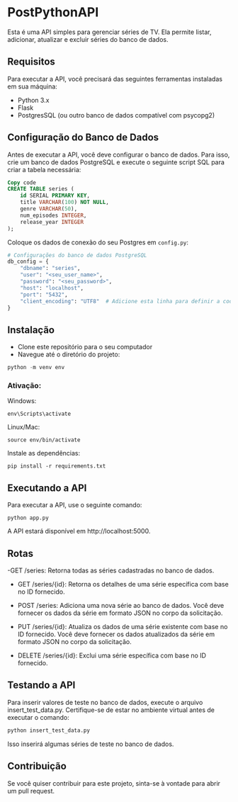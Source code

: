 # PostPythonAPI

Esta é uma API simples para gerenciar séries de TV. Ela permite listar, adicionar, atualizar e excluir séries do banco de dados.

## Requisitos
Para executar a API, você precisará das seguintes ferramentas instaladas em sua máquina:

- Python 3.x
- Flask
- PostgresSQL (ou outro banco de dados compatível com psycopg2)

## Configuração do Banco de Dados
Antes de executar a API, você deve configurar o banco de dados. Para isso, crie um banco de dados PostgreSQL e execute o seguinte script SQL para criar a tabela necessária:

```sql
Copy code
CREATE TABLE series (
    id SERIAL PRIMARY KEY,
    title VARCHAR(100) NOT NULL,
    genre VARCHAR(50),
    num_episodes INTEGER,
    release_year INTEGER
);
```

Coloque os dados de conexão do seu Postgres em `config.py`:
```python
# Configurações do banco de dados PostgreSQL
db_config = {
    "dbname": "series",
    "user": "<seu_user_name>",
    "password": "<seu_password>",
    "host": "localhost",
    "port": "5432",
    "client_encoding": "UTF8"  # Adicione esta linha para definir a codificação UTF-8
}
```

## Instalação

- Clone este repositório para o seu computador
- Navegue até o diretório do projeto:
```python
python -m venv env
```

### Ativação:

Windows:
```
env\Scripts\activate
```

Linux/Mac:
```
source env/bin/activate
```

Instale as dependências:
```
pip install -r requirements.txt
```

## Executando a API

Para executar a API, use o seguinte comando:

```
python app.py
```

A API estará disponível em http://localhost:5000.

## Rotas

-GET /series: Retorna todas as séries cadastradas no banco de dados.

- GET /series/{id}: Retorna os detalhes de uma série específica com base no ID fornecido.

- POST /series: Adiciona uma nova série ao banco de dados. Você deve fornecer os dados da série em formato JSON no corpo da solicitação.

- PUT /series/{id}: Atualiza os dados de uma série existente com base no ID fornecido. Você deve fornecer os dados atualizados da série em formato JSON no corpo da solicitação.

- DELETE /series/{id}: Exclui uma série específica com base no ID fornecido.

## Testando a API
Para inserir valores de teste no banco de dados, execute o arquivo insert_test_data.py. Certifique-se de estar no ambiente virtual antes de executar o comando:

```python
python insert_test_data.py
```

Isso inserirá algumas séries de teste no banco de dados.

## Contribuição
Se você quiser contribuir para este projeto, sinta-se à vontade para abrir um pull request.
